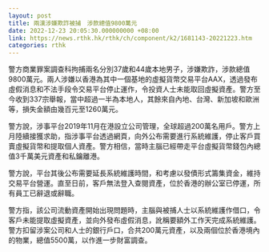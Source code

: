 ```yaml
---
layout: post
title: 兩漢涉嫌欺詐被捕　涉款總值9800萬元
date: 2022-12-23 20:05:30.000000000 +08:00
link: https://news.rthk.hk/rthk/ch/component/k2/1681143-20221223.htm
categories: rthk
---
```


警方商業罪案調查科拘捕兩名分別37歲和44歲本地男子，涉嫌欺詐，涉款總值9800萬元。兩人涉嫌以香港為其中一個基地的虛擬貨幣交易平台AAX，透過發布虛假消息和不法手段令交易平台停止運作，令投資人士未能取回虛擬資產。警方至今收到337宗舉報，當中超過一半為本地人，其餘來自內地、台灣、新加坡和歐洲等，損失金額由幾百元至1260萬元。

警方說，涉事平台2019年11月在港設立公司管理，全球超過200萬名用戶。警方上月陸續接獲求助，指涉事平台透過網頁，向外公布需要進行系統維護，停止客戶買賣虛擬貨幣和提取個人資產。警方相信，當時主腦已經帶走平台虛擬貨幣錢包內總值3千萬美元資產和私鑰離港。

警方說，平台其後公布需要延長系統維護時間，和考慮以發債形式籌集資金，維持交易平台營運。直至日前，客戶無法登入查閱資產，位於香港的辦公室已停運，所有員工已辭退或辭職。

警方指，該公司流動資產開始出現問題時，主腦與被捕人士以系統維護作借口，令客戶未能提取虛擬資產，並向外發布虛假消息，訛稱要額外工作天完成系統維護。警方扣留涉案公司和人士的銀行戶口，合共200萬元資產，以及兩個位於香港境內的物業，總值5500萬，以作進一步財富調查。
